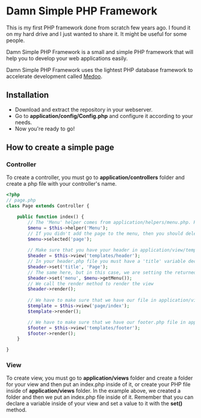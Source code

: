 # Damn Simple PHP Framework
This is my first PHP framework done from scratch few years ago. I found it on my hard drive and I just wanted to share it. It might be useful for some people.

Damn Simple PHP Framework is a small and simple PHP framework that will help you to develop your web applications easily.

Damn Simple PHP Framework uses the lightest PHP database framework to accelerate development called [Medoo](http://medoo.in/).

## Installation
* Download and extract the repository in your webserver.
* Go to **application/config/Config.php** and configure it according to your needs.
* Now you're ready to go!

## How to create a simple page
### Controller
To create a controller, you must go to **application/controllers** folder and create a php file with your controller's name.
```php
<?php
// page.php
class Page extends Controller {

    public function index() {
        // The 'Menu' helper comes from application/helpers/menu.php. Remember that if you want to include that page in the navigation menu, you must go and add the page to application/helpers/menu.php
        $menu = $this->helper('Menu');
        // If you didn't add the page to the menu, then you should delete the next line, or leave it if you need it, but you mustn't use this method with a value that doesn't exist or it will return an error
        $menu->selected('page');
        
        // Make sure that you have your header in application/view/templates/header.php
        $header = $this->view('templates/header');
        // In your header.php file you must have a 'title' variable declared, and with the next line you will set a value to it
        $header->set('title', 'Page');
        // The same here, but in this case, we are setting the returned value from the 'Menu' helper which is an array
        $header->set('menu', $menu->getMenu());
        // We call the render method to render the view
        $header->render();
        
        // We have to make sure that we have our file in application/views/page/index.php
        $template = $this->view('page/index');
        $template->render();

        // We have to make sure that we have our footer.php file in application/views/template/footer.php
        $footer = $this->view('templates/footer');
        $footer->render();
    }

}

```
### View
To create view, you must go to **application/views** folder and create a folder for your view and then put an index.php inside of it, or create your PHP file inside of **application/views** folder. In the example above, we created a folder and then we put an index.php file inside of it.
Remember that you can declare a variable inside of your view and set a value to it with the **set()** method.

